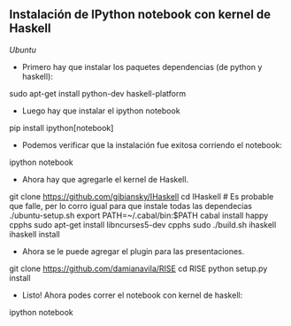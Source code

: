 
## Instalación de IPython notebook con kernel de Haskell

*Ubuntu*

 - Primero hay que instalar los paquetes dependencias (de python y haskell):

  sudo apt-get install python-dev haskell-platform

 - Luego hay que instalar el ipython notebook

  pip install ipython[notebook]

 - Podemos verificar que la instalación fue exitosa corriendo el notebook:

  ipython notebook

 - Ahora hay que agregarle el kernel de Haskell.

  git clone https://github.com/gibiansky/IHaskell
  cd IHaskell
  \# Es probable que falle, per lo corro igual para que instale todas las dependecias
  ./ubuntu-setup.sh
  export PATH=~/.cabal/bin:$PATH
  cabal install happy cpphs
  sudo apt-get install libncurses5-dev cpphs
  sudo ./build.sh ihaskell
  ihaskell install
  
 - Ahora se le puede agregar el plugin para las presentaciones.

  git clone https://github.com/damianavila/RISE
  cd RISE
  python setup.py install

 - Listo! Ahora podes correr el notebook con kernel de haskell:

  ipython notebook

    

  

